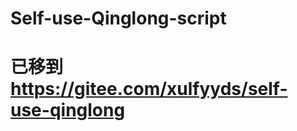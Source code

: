



#            Self-use-Qinglong-script


#            已移到   https://gitee.com/xulfyyds/self-use-qinglong

